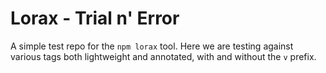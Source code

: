 # Lorax - Trial n' Error

A simple test repo for the `npm lorax` tool. Here we are testing against various tags both lightweight and annotated, with and without the `v` prefix.
